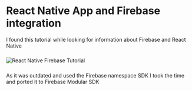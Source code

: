 # React Native App and Firebase integration 
I found this tutorial while looking for information about Firebase and React Native
#####
![React Native Firebase Tutorial](https://www.freecodecamp.org/news/react-native-firebase-tutorial/)
#####
As it was outdated and used the Firebase namespace SDK I took the time and ported it to Firebase Modular SDK